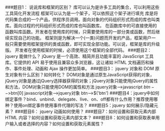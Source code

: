 ###题目1： 说说库和框架的区别？
库可以认为是许多工具的集合，可以利用这些工具简化开发流程
框架可以认为是一个架子，可以依照这个架子进行填充
库是将代码集合成的一个产品，供程序员调用。面向对象的代码组织形式而成的库也叫类库。面向过程的代码组织形式而成的库也叫函数库。
在函数库中的可直接使用的函数叫库函数。开发者在使用库的时候，只需要使用库的一部分类或函数，然后继续实现自己的功能。
框架则是为解决一个(一类)问题而开发的产品，框架用户一般只需要使用框架提供的类或函数，即可实现全部功能。可以说，框架是库的升级版。
开发者在使用框架的时候，必须使用这个框架的全部代码。
###题目2： jquery 能做什么？
jQuery 是一个高效、精简并且功能丰富的 JavaScript 工具库。它提供的 API 易于使用且兼容众多浏览器，这让诸如 HTML 文档遍历和操作、事件处理、动画和 Ajax 操作更加简单。
###题目3： jquery 对象和 DOM 原生对象有什么区别？如何转化？
DOM对象是通过原生JavaScript获得的对象，jQuery对象是通过jQuery选择器获得的对象；jQuery对象只能使用jQuery的属性和方法，DOM对象只能使用DOM的属性和方法
jquery对象-->javascript  $btn-->$btn[0]
javascript对象-->jquery对象 btn-->$('btn')
###题目4：jquery中如何绑定事件？bind、unbind、delegate、live、on、off都有什么作用？推荐使用哪种？使用on绑定事件使用事件代理的写法？
###题目5：jquery 如何展示/隐藏元素？
###题目6： jquery 动画如何使用？
###题目7：如何设置和获取元素内部 HTML 内容？如何设置和获取元素内部文本？
###题目8：如何设置和获取表单用户输入或者选择的内容？如何设置和获取元素属性？